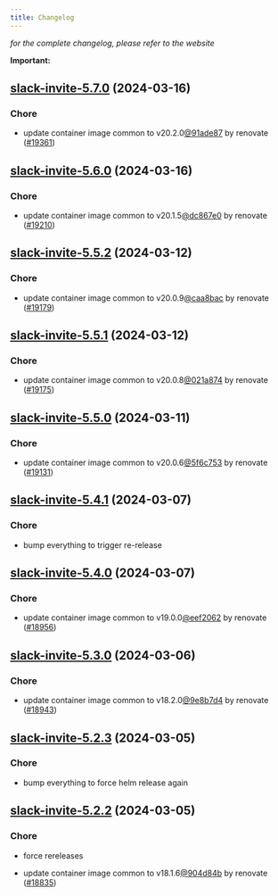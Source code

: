 ```yaml
---
title: Changelog
---
```



*for the complete changelog, please refer to the website*

**Important:**


## [slack-invite-5.7.0](https://github.com/truecharts/charts/compare/slack-invite-5.6.0...slack-invite-5.7.0) (2024-03-16)

### Chore



- update container image common to v20.2.0[@91ade87](https://github.com/91ade87) by renovate ([#19361](https://github.com/truecharts/charts/issues/19361))


## [slack-invite-5.6.0](https://github.com/truecharts/charts/compare/slack-invite-5.5.2...slack-invite-5.6.0) (2024-03-16)

### Chore



- update container image common to v20.1.5[@dc867e0](https://github.com/dc867e0) by renovate ([#19210](https://github.com/truecharts/charts/issues/19210))


## [slack-invite-5.5.2](https://github.com/truecharts/charts/compare/slack-invite-5.5.1...slack-invite-5.5.2) (2024-03-12)

### Chore



- update container image common to v20.0.9[@caa8bac](https://github.com/caa8bac) by renovate ([#19179](https://github.com/truecharts/charts/issues/19179))


## [slack-invite-5.5.1](https://github.com/truecharts/charts/compare/slack-invite-5.5.0...slack-invite-5.5.1) (2024-03-12)

### Chore



- update container image common to v20.0.8[@021a874](https://github.com/021a874) by renovate ([#19175](https://github.com/truecharts/charts/issues/19175))


## [slack-invite-5.5.0](https://github.com/truecharts/charts/compare/slack-invite-5.4.1...slack-invite-5.5.0) (2024-03-11)

### Chore



- update container image common to v20.0.6[@5f6c753](https://github.com/5f6c753) by renovate ([#19131](https://github.com/truecharts/charts/issues/19131))


## [slack-invite-5.4.1](https://github.com/truecharts/charts/compare/slack-invite-5.4.0...slack-invite-5.4.1) (2024-03-07)

### Chore



- bump everything to trigger re-release


## [slack-invite-5.4.0](https://github.com/truecharts/charts/compare/slack-invite-5.3.0...slack-invite-5.4.0) (2024-03-07)

### Chore



- update container image common to v19.0.0[@eef2062](https://github.com/eef2062) by renovate ([#18956](https://github.com/truecharts/charts/issues/18956))


## [slack-invite-5.3.0](https://github.com/truecharts/charts/compare/slack-invite-5.2.3...slack-invite-5.3.0) (2024-03-06)

### Chore



- update container image common to v18.2.0[@9e8b7d4](https://github.com/9e8b7d4) by renovate ([#18943](https://github.com/truecharts/charts/issues/18943))


## [slack-invite-5.2.3](https://github.com/truecharts/charts/compare/slack-invite-5.2.2...slack-invite-5.2.3) (2024-03-05)

### Chore



- bump everything to force helm release again


## [slack-invite-5.2.2](https://github.com/truecharts/charts/compare/slack-invite-5.2.0...slack-invite-5.2.2) (2024-03-05)

### Chore



- force rereleases

- update container image common to v18.1.6[@904d84b](https://github.com/904d84b) by renovate ([#18835](https://github.com/truecharts/charts/issues/18835))